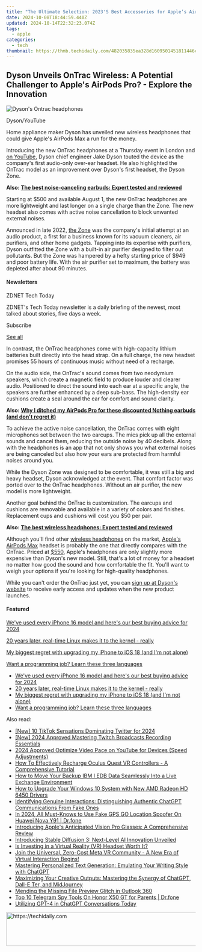 ```yaml
---
title: "The Ultimate Selection: 2023'S Best Accessories for Apple’s AirPods Pro Unveiled"
date: 2024-10-08T18:44:59.440Z
updated: 2024-10-14T22:32:23.074Z
tags:
  - apple
categories:
  - tech
thumbnail: https://thmb.techidaily.com/482035835ea328d1609501451811446cad884a7a61227ca3ca092b735291d94d.jpg
---
```


## Dyson Unveils OnTrac Wireless: A Potential Challenger to Apple's AirPods Pro? - Explore the Innovation

![Dyson's Ontrac headphones](https://www.zdnet.com/a/img/resize/22ca759efeaa52edfa29a1294683ab8ae510c68f/2024/07/18/686dd785-2d89-412c-8561-069b7fea9b66/top-image-dyson-ontrac-headphones.jpg?auto=webp&width=1280)

Dyson/YouTube

Home appliance maker Dyson has unveiled new wireless headphones that could give Apple's AirPods Max a run for the money.

Introducing the new OnTrac headphones at a Thursday event in London and [on YouTube](https://www.youtube.com/watch?v=hxhPyBg-8gU), Dyson chief engineer Jake Dyson touted the device as the company's first audio-only over-ear headset. He also highlighted the OnTrac model as an improvement over Dyson's first headset, the Dyson Zone.

**Also: [The best noise-canceling earbuds: Expert tested and reviewed](https://www.zdnet.com/article/best-noise-canceling-earbuds/)**

Starting at $500 and available August 1, the new OnTrac headphones are more lightweight and last longer on a single charge than the Zone. The new headset also comes with active noise cancellation to block unwanted external noises.

Announced in late 2022, [the Zone](https://www.zdnet.com/article/dysons-new-air-purifying-noise-cancelling-headphones-have-a-launch-date-and-a-hefty-price-tag/) was the company's initial attempt at an audio product, a first for a business known for its vacuum cleaners, air purifiers, and other home gadgets. Tapping into its expertise with purifiers, Dyson outfitted the Zone with a built-in air purifier designed to filter out pollutants. But the Zone was hampered by a hefty starting price of $949 and poor battery life. With the air purifier set to maximum, the battery was depleted after about 90 minutes.

#### Newsletters

ZDNET Tech Today

ZDNET's Tech Today newsletter is a daily briefing of the newest, most talked about stories, five days a week.

 Subscribe

[See all](https://www.zdnet.com/newsletters/)

In contrast, the OnTrac headphones come with high-capacity lithium batteries built directly into the head strap. On a full charge, the new headset promises 55 hours of continuous music without need of a recharge.

On the audio side, the OnTrac's sound comes from two neodymium speakers, which create a magnetic field to produce louder and clearer audio. Positioned to direct the sound into each ear at a specific angle, the speakers are further enhanced by a deep sub-bass. The high-density ear cushions create a seal around the ear for comfort and sound clarity.

**Also: [Why I ditched my AirPods Pro for these discounted Nothing earbuds (and don't regret it)](https://www.zdnet.com/article/why-i-ditched-my-airpods-pro-for-these-discounted-nothing-earbuds-and-dont-regret-it/)**

To achieve the active noise cancellation, the OnTrac comes with eight microphones set between the two earcups. The mics pick up all the external sounds and cancel them, reducing the outside noise by 40 decibels. Along with the headphones is an app that not only shows you what external noises are being canceled but also how your ears are protected from harmful noises around you.

While the Dyson Zone was designed to be comfortable, it was still a big and heavy headset, Dyson acknowledged at the event. That comfort factor was ported over to the OnTrac headphones. Without an air purifier, the new model is more lightweight.

Another goal behind the OnTrac is customization. The earcups and cushions are removable and available in a variety of colors and finishes. Replacement cups and cushions will cost you $50 per pair.

**Also: [The best wireless headphones: Expert tested and reviewed](https://www.zdnet.com/article/best-wireless-headphones/)**

Although you'll find other [wireless headphones](https://www.zdnet.com/article/best-wireless-headphones/) on the market, [Apple's AirPods Max](https://www.zdnet.com/product/apple-airpods-max/) headset is probably the one that directly compares with the OnTrac. Priced at [$550](https://apple.sjv.io/c/159047/435031/7613?&sharedid=zdnet&partnerpropertyid=1980086&u=https%3A%2F%2Fwww.apple.com%2Fshop%2Fbuy-airpods%2Fairpods-max&subId1=zd-%5F%5FCOM%5FCLICK%5FID%5F%5F-dtp), Apple's headphones are only slightly more expensive than Dyson's new model. Still, that's a lot of money for a headset no matter how good the sound and how comfortable the fit. You'll want to weigh your options if you're looking for high-quality headphones.

While you can't order the OnTrac just yet, you can [sign up at Dyson's website](https://www.dyson.co.uk/sign-up/wearables?irclickid=zS93s7wgsxyKWJSxv6VwwSH-UkCx9T3xzTagxI0) to receive early access and updates when the new product launches.

#### Featured

[We've used every iPhone 16 model and here's our best buying advice for 2024](https://www.zdnet.com/article/iphone-16-pro-max-buying-advice-2024/ "We've used every iPhone 16 model and here's our best buying advice for 2024")

[20 years later, real-time Linux makes it to the kernel - really](https://www.zdnet.com/article/20-years-later-real-time-linux-makes-it-to-the-kernel-really/ "20 years later, real-time Linux makes it to the kernel - really")

[My biggest regret with upgrading my iPhone to iOS 18 (and I'm not alone)](https://www.zdnet.com/article/my-biggest-regret-with-upgrading-my-iphone-to-ios-18-and-im-not-alone/ "My biggest regret with upgrading my iPhone to iOS 18 (and I'm not alone)")

[Want a programming job? Learn these three languages](https://www.zdnet.com/article/want-a-programming-job-learn-these-three-languages/ "Want a programming job? Learn these three languages")

* [We've used every iPhone 16 model and here's our best buying advice for 2024](https://www.zdnet.com/article/iphone-16-pro-max-buying-advice-2024/ "We've used every iPhone 16 model and here's our best buying advice for 2024")
* [20 years later, real-time Linux makes it to the kernel - really](https://www.zdnet.com/article/20-years-later-real-time-linux-makes-it-to-the-kernel-really/ "20 years later, real-time Linux makes it to the kernel - really")
* [My biggest regret with upgrading my iPhone to iOS 18 (and I'm not alone)](https://www.zdnet.com/article/my-biggest-regret-with-upgrading-my-iphone-to-ios-18-and-im-not-alone/ "My biggest regret with upgrading my iPhone to iOS 18 (and I'm not alone)")
* [Want a programming job? Learn these three languages](https://www.zdnet.com/article/want-a-programming-job-learn-these-three-languages/ "Want a programming job? Learn these three languages")

<ins class="adsbygoogle"
     style="display:block"
     data-ad-format="autorelaxed"
     data-ad-client="ca-pub-7571918770474297"
     data-ad-slot="1223367746"></ins>

<ins class="adsbygoogle"
     style="display:block"
     data-ad-client="ca-pub-7571918770474297"
     data-ad-slot="8358498916"
     data-ad-format="auto"
     data-full-width-responsive="true"></ins>

<span class="atpl-alsoreadstyle">Also read:</span>
<div><ul>
<li><a href="https://twitter-clips.techidaily.com/new-10-tiktok-sensations-dominating-twitter-for-2024/"><u>[New] 10 TikTok Sensations Dominating Twitter for 2024</u></a></li>
<li><a href="https://video-screen-grab.techidaily.com/new-2024-approved-mastering-twitch-broadcasts-recording-essentials/"><u>[New] 2024 Approved Mastering Twitch Broadcasts Recording Essentials</u></a></li>
<li><a href="https://youtube-docs.techidaily.com/approved-optimize-video-pace-on-youtube-for-devices-speed-adjustments/"><u>2024 Approved Optimize Video Pace on YouTube for Devices (Speed Adjustments)</u></a></li>
<li><a href="https://some-tips.techidaily.com/how-to-effectively-recharge-oculus-quest-vr-controllers-a-comprehensive-tutorial/"><u>How To Effectively Recharge Oculus Quest VR Controllers - A Comprehensive Tutorial</u></a></li>
<li><a href="https://data-wizards.techidaily.com/how-to-move-your-backup-ibm-i-edb-data-seamlessly-into-a-live-exchange-environment/"><u>How to Move Your Backup IBM I EDB Data Seamlessly Into a Live Exchange Environment</u></a></li>
<li><a href="https://tech-hub.techidaily.com/how-to-upgrade-your-windows-10-system-with-new-amd-radeon-hd-6450-drivers/"><u>How to Upgrade Your Windows 10 System with New AMD Radeon HD 6450 Drivers</u></a></li>
<li><a href="https://some-tips.techidaily.com/identifying-genuine-interactions-distinguishing-authentic-chatgpt-communications-from-fake-ones/"><u>Identifying Genuine Interactions: Distinguishing Authentic ChatGPT Communications From Fake Ones</u></a></li>
<li><a href="https://change-location.techidaily.com/in-2024-all-must-knows-to-use-fake-gps-go-location-spoofer-on-huawei-nova-y91-drfone-by-drfone-virtual-android/"><u>In 2024, All Must-Knows to Use Fake GPS GO Location Spoofer On Huawei Nova Y91 | Dr.fone</u></a></li>
<li><a href="https://some-tips.techidaily.com/introducing-apples-anticipated-vision-pro-glasses-a-comprehensive-review/"><u>Introducing Apple's Anticipated Vision Pro Glasses: A Comprehensive Review</u></a></li>
<li><a href="https://some-tips.techidaily.com/introducing-stable-diffusion-3-next-level-ai-innovation-unveiled/"><u>Introducing Stable Diffusion 3: Next-Level AI Innovation Unveiled</u></a></li>
<li><a href="https://some-tips.techidaily.com/is-investing-in-a-virtual-reality-vr-headset-worth-it/"><u>Is Investing in a Virtual Reality (VR) Headset Worth It?</u></a></li>
<li><a href="https://some-tips.techidaily.com/join-the-universal-zero-cost-meta-vr-community-a-new-era-of-virtual-interaction-begins/"><u>Join the Universal, Zero-Cost Meta VR Community - A New Era of Virtual Interaction Begins!</u></a></li>
<li><a href="https://some-tips.techidaily.com/mastering-personalized-text-generation-emulating-your-writing-style-with-chatgpt/"><u>Mastering Personalized Text Generation: Emulating Your Writing Style with ChatGPT</u></a></li>
<li><a href="https://some-tips.techidaily.com/maximizing-your-creative-outputs-mastering-the-synergy-of-chatgpt-dall-e-ter-and-midjourney/"><u>Maximizing Your Creative Outputs: Mastering the Synergy of ChatGPT, Dall-E Ter, and MidJourney</u></a></li>
<li><a href="https://windows11.techidaily.com/mending-the-missing-file-preview-glitch-in-outlook-360/"><u>Mending the Missing File Preview Glitch in Outlook 360</u></a></li>
<li><a href="https://android-location-track.techidaily.com/top-10-telegram-spy-tools-on-honor-x50-gt-for-parents-drfone-by-drfone-virtual-android/"><u>Top 10 Telegram Spy Tools On Honor X50 GT for Parents | Dr.fone</u></a></li>
<li><a href="https://tech-revival.techidaily.com/utilizing-gpt-4-in-chatgpt-conversations-today/"><u>Utilizing GPT-4 in ChatGPT Conversations Today</u></a></li>
</ul></div>

<!-- affiliate ads begin -->
<a href="https://appsumo.8odi.net/c/5597632/2144308/7443" target="_top" id="2144308">
  <img src="//a.impactradius-go.com/display-ad/7443-2144308" border="0" alt="https://techidaily.com" width="600" height="90"/>
</a>
<img height="0" width="0" src="https://appsumo.8odi.net/i/5597632/2144308/7443" style="position:absolute;visibility:hidden;" border="0" />
<!-- affiliate ads end -->

